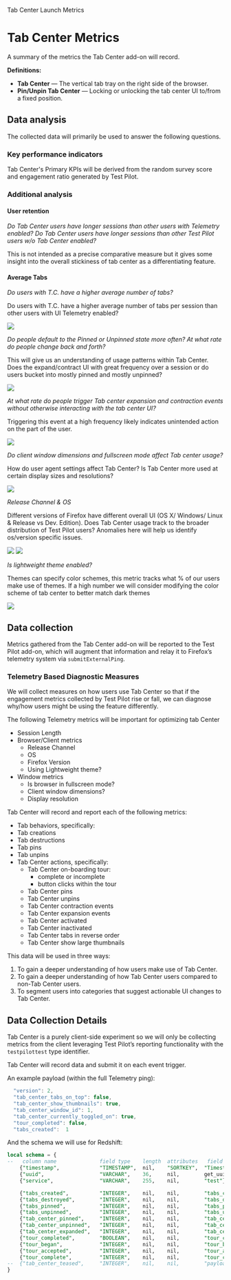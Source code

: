 Tab Center Launch Metrics

# Tab Center Metrics

A summary of the metrics the Tab Center add-on will record.

**Definitions:**

- **Tab Center** — The vertical tab tray on the right side of the browser.
- **Pin/Unpin Tab Center** — Locking or unlocking the tab center UI to/from a fixed position.

## Data analysis

The collected data will primarily be used to answer the following questions.

### Key performance indicators

Tab Center's Primary KPIs will be derived from the random survey score and engagement ratio generated by Test Pilot.

### Additional analysis

#### User retention

_Do Tab Center users have longer sessions than other users with Telemetry enabled? Do Tab Center users have longer sessions than other Test Pilot users w/o Tab Center enabled?_

This is not intended as a precise comparative measure but it gives some insight into the overall stickiness of tab center as a differentiating feature.

#### Average Tabs

_Do users with T.C. have a higher average number of tabs?_

Do users with T.C. have a higher average number of tabs per session than other users with UI Telemetry enabled?

<img src="images/tc-graphs-01.png">

_Do people default to the Pinned or Unpinned state more often? At what rate do people change back and forth?_

This will give us an understanding of usage patterns within Tab Center. Does the expand/contract UI with great frequency over a session or do users bucket into mostly pinned and mostly unpinned?

<img src="images/tc-graphs-02.png">

_At what rate do people trigger Tab center expansion and contraction events without otherwise interacting with the tab center UI?_

Triggering this event at a high frequency likely indicates unintended action on the part of the user.

<img src="images/tc-graphs-07.png">

_Do client window dimensions and fullscreen mode affect Tab center usage?_

How do user agent settings affect Tab Center? Is Tab Center more used at certain display sizes and resolutions?

<img src="images/tc-graphs-06.png">

_Release Channel & OS_

Different versions of Firefox have different overall UI (OS X/ Windows/ Linux & Release vs Dev. Edition). Does Tab Center usage track to the broader distribution of Test Pilot users? Anomalies here will help us identify os/version specific issues.

<img src="images/tc-graphs-04.png">

<img src="images/tc-graphs-05.png">

_Is lightweight theme enabled?_

Themes can specify color schemes, this metric tracks what % of our users make use of themes. If a high number we will consider modifying the color scheme of tab center to better match dark themes

<img src="images/tc-graphs-03.png">


## Data collection

Metrics gathered from the Tab Center add-on will be reported to the Test Pilot add-on, which will augment that information and relay it to Firefox’s telemetry system via `submitExternalPing`.

### Telemetry Based Diagnostic Measures

We will collect measures on how users use Tab Center so that if the engagement metrics collected by Test Pilot rise or fall, we can diagnose why/how users might be using the feature differently.

The following Telemetry metrics will be important for optimizing tab Center

- Session Length
- Browser/Client metrics
  - Release Channel
  - OS
  - Firefox Version
  - Using Lightweight theme?
- Window metrics
  - Is browser in fullscreen mode?
  - Client window dimensions?
  - Display resolution

Tab Center will record and report each of the following metrics:

-  Tab behaviors, specifically:
  - Tab creations
  - Tab destructions
  - Tab pins
  - Tab unpins
- Tab Center actions, specifically:
  - Tab Center on-boarding tour:
    - complete or incomplete
    - button clicks within the tour
  - Tab Center pins
  - Tab Center unpins
  - Tab Center contraction events
  - Tab Center expansion events
  - Tab Center activated
  - Tab Center inactivated
  - Tab Center tabs in reverse order
  - Tab Center show large thumbnails

This data will be used in three ways:

1. To gain a deeper understanding of how users make use of Tab Center.
2. To gain a deeper understanding of how Tab Center users compared to non-Tab Center users.
3. To segment users into categories that suggest actionable UI changes to Tab Center.

## Data Collection Details

Tab Center is a purely client-side experiment so we will only be collecting metrics from the client leveraging Test Pilot’s reporting functionality with the `testpilottest` type identifier.

Tab Center will record data and submit it on each event trigger.

An example payload (within the full Telemetry ping):

```js
  "version": 2,
  "tab_center_tabs_on_top": false,
  "tab_center_show_thumbnails": true,
  "tab_center_window_id": 1,
  "tab_center_currently_toggled_on": true,
  "tour_completed": false,
  "tabs_created":  1
```

And the schema we will use for Redshift:
```sql
local schema = {
--   column name              field type    length  attributes   field name
    {"timestamp",             "TIMESTAMP",  nil,    "SORTKEY",  "Timestamp"},
    {"uuid",                  "VARCHAR",    36,     nil,        get_uuid},
    {"service",               "VARCHAR",    255,    nil,        "test"},

    {"tabs_created",          "INTEGER",    nil,    nil,        "tabs_created"},
    {"tabs_destroyed",        "INTEGER",    nil,    nil,        "tabs_destroyed"},
    {"tabs_pinned",           "INTEGER",    nil,    nil,        "tabs_pinned"},
    {"tabs_unpinned",         "INTEGER",    nil,    nil,        "tabs_unpinned"},
    {"tab_center_pinned",     "INTEGER",    nil,    nil,        "tab_center_pinned"},
    {"tab_center_unpinned",   "INTEGER",    nil,    nil,        "tab_center_unpinned"},
    {"tab_center_expanded",   "INTEGER",    nil,    nil,        "tab_center_expanded"},
    {"tour_completed",        "BOOLEAN",    nil,    nil,        "tour_completed"},
    {"tour_began",            "INTEGER",    nil,    nil,        "tour_began"},
    {"tour_accepted",         "INTEGER",    nil,    nil,        "tour_accepted"},
    {"tour_complete",         "INTEGER",    nil,    nil,        "tour_complete"}
--  {"tab_center_teased",     "INTEGER",    nil,    nil,        "payload[tab_center_teased]"}  (Version 2)
}

```
